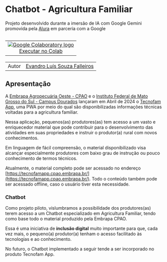 # Chatbot - Agricultura Familiar


Projeto desenvolvido durante a imersão de IA com Google Gemini promovida pela [Alura](https://alura.com.br) em parceria com a Google


<table align="left">
  <td style="text-align: center">
    <a href="https://colab.research.google.com/drive/1CVpusnioJzdBHRWtpzGAvD7WbpbVpKM1?usp=sharing">
      <img src="https://cloud.google.com/ml-engine/images/colab-logo-32px.png" alt="Google Colaboratory logo"><br> Executar no Colab
    </a>
  </td>  
</table>
<br /><br /><br /><br />


| | |
|-|-|
|Autor | [Evandro Luís Souza Falleiros](https://ifms.edu.br) |


## Apresentação

A [Embrapa Agropecuária Oeste - CPAO](https://www.embrapa.br/agropecuaria-oeste) e o [Instituto Federal de Mato Grosso do Sul - Campus Dourados](https://www.ifms.edu.br/campi/campus-dourados) lançaram em Abril de 2024 o [Tecnofam App](https://tecnofamapp.cpao.embrapa.br/), uma PWA por meio do qual são disponibilizadas informações técnicas voltadas para a agricultura familiar.

Nessa aplicação, pequenos(as) produtores(as) tem acesso a um vasto e enriquecedor material que pode contribuir para o desenvolvimento das atividades em suas propriedades e instruir o produtor(a) rural com novos conhecimentos. 

Em linguagem de fácil compreensão, o material disponibilizado visa alcançar especialmente produtores com baixo grau de instrução ou pouco conhecimento de termos técnicos. 

Atualmente, o material completo pode ser acessado no endereço [https://tecnofamapp.cpao.embrapa.br/](https://tecnofamapp.cpao.embrapa.br/). Todo o conteúdo também pode ser acessado offline, caso o usuário tiver esta necessidade. 

### Chatbot

Como projeto piloto, vislumbramos a possibilidade dos produtores(as) terem acesso a um Chatbot especializado em Agricultura Familiar, tendo como base todo o material produzido pela Embrapa CPAO.

Essa é uma iniciativa de **inclusão digital** muito importante para que, cada vez mais, o pequeno(a) produtor(a) tenham o acesso facilitado às tecnologias e ao conhecimento. 

No futuro, o Chatbot implementado a seguir tende a ser incorporado no produto Tecnofam App.
